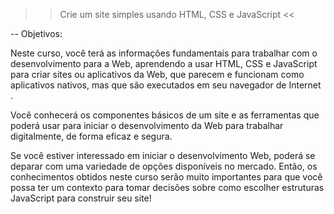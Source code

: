 >> Crie um site simples usando HTML, CSS e JavaScript <<

-- Objetivos:

Neste curso, você terá as informações fundamentais para trabalhar com o desenvolvimento para a Web, aprendendo a usar HTML, CSS e JavaScript para criar sites ou aplicativos da Web, que parecem e funcionam como aplicativos nativos, mas que são executados em seu navegador de Internet .

Você conhecerá os componentes básicos de um site e as ferramentas que poderá usar para iniciar o desenvolvimento da Web para trabalhar digitalmente, de forma eficaz e segura.

Se você estiver interessado em iniciar o desenvolvimento Web, poderá se deparar com uma variedade de opções disponíveis no mercado. Então, os conhecimentos obtidos neste curso serão muito importantes para que você possa ter um contexto para tomar decisões sobre como escolher estruturas JavaScript para construir seu site!

